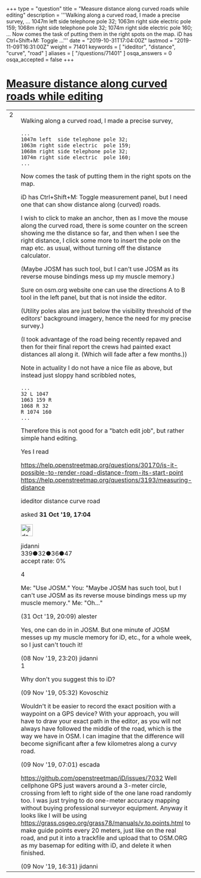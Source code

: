 +++
type = "question"
title = "Measure distance along curved roads while editing"
description = '''Walking along a curved road, I made a precise survey, ... 1047m left side telephone pole 32; 1063m right side electric pole 159; 1068m right side telephone pole 32; 1074m right side electric pole 160; ...  Now comes the task of putting them in the right spots on the map. iD has Ctrl+Shift+M: Toggle ...'''
date = "2019-10-31T17:04:00Z"
lastmod = "2019-11-09T16:31:00Z"
weight = 71401
keywords = [ "ideditor", "distance", "curve", "road" ]
aliases = [ "/questions/71401" ]
osqa_answers = 0
osqa_accepted = false
+++

<div class="headNormal">

# [Measure distance along curved roads while editing](/questions/71401/measure-distance-along-curved-roads-while-editing)

</div>

<div id="main-body">

<div id="askform">

<table id="question-table" style="width:100%;">
<colgroup>
<col style="width: 50%" />
<col style="width: 50%" />
</colgroup>
<tbody>
<tr>
<td style="width: 30px; vertical-align: top"><div class="vote-buttons">
<span id="post-71401-upvote" class="ajax-command post-vote up" rel="nofollow" title="I like this post (click again to cancel)"> </span>
<div id="post-71401-score" class="post-score" title="current number of votes">
2
</div>
<span id="post-71401-downvote" class="ajax-command post-vote down" rel="nofollow" title="I dont like this post (click again to cancel)"> </span> <span id="favorite-mark" class="ajax-command favorite-mark" rel="nofollow" title="mark/unmark this question as favorite (click again to cancel)"> </span>
<div id="favorite-count" class="favorite-count">
&#10;</div>
</div></td>
<td><div id="item-right">
<div class="question-body">
<p>Walking along a curved road, I made a precise survey,</p>
<pre><code>...
1047m left  side telephone pole 32;
1063m right side electric  pole 159;
1068m right side telephone pole 32;
1074m right side electric  pole 160;
...</code></pre>
<p>Now comes the task of putting them in the right spots on the map.</p>
<p>iD has Ctrl+Shift+M: Toggle measurement panel, but I need one that can show distance along (curved) roads.</p>
<p>I wish to click to make an anchor, then as I move the mouse along the curved road, there is some counter on the screen showing me the distance so far, and then when I see the right distance, I click some more to insert the pole on the map etc. as usual, without turning off the distance calculator.</p>
<p>(Maybe JOSM has such tool, but I can't use JOSM as its reverse mouse bindings mess up my muscle memory.)</p>
<p>Sure on osm.org website one can use the directions A to B tool in the left panel, but that is not inside the editor.</p>
<p>(Utility poles alas are just below the visibility threshold of the editors' background imagery, hence the need for my precise survey.)</p>
<p>(I took advantage of the road being recently repaved and then for their final report the crews had painted exact distances all along it. (Which will fade after a few months.))</p>
<p>Note in actuality I do not have a nice file as above, but instead just sloppy hand scribbled notes,</p>
<pre><code>...
32 L 1047
1063 159 R
1068 R 32
R 1074 160
...</code></pre>
<p>Therefore this is not good for a "batch edit job", but rather simple hand editing.</p>
<p>Yes I read</p>
<p><a href="https://help.openstreetmap.org/questions/30170/is-it-possible-to-render-road-distance-from-its-start-point">https://help.openstreetmap.org/questions/30170/is-it-possible-to-render-road-distance-from-its-start-point</a> <a href="https://help.openstreetmap.org/questions/3193/measuring-distance">https://help.openstreetmap.org/questions/3193/measuring-distance</a></p>
</div>
<div id="question-tags" class="tags-container tags">
<span class="post-tag tag-link-ideditor" rel="tag" title="see questions tagged &#39;ideditor&#39;">ideditor</span> <span class="post-tag tag-link-distance" rel="tag" title="see questions tagged &#39;distance&#39;">distance</span> <span class="post-tag tag-link-curve" rel="tag" title="see questions tagged &#39;curve&#39;">curve</span> <span class="post-tag tag-link-road" rel="tag" title="see questions tagged &#39;road&#39;">road</span>
</div>
<div id="question-controls" class="post-controls">
&#10;</div>
<div class="post-update-info-container">
<div class="post-update-info post-update-info-user">
<p>asked <strong>31 Oct '19, 17:04</strong></p>
<img src="https://secure.gravatar.com/avatar/47edd1ee4d973c50bbe7991bb063d09d?s=32&amp;d=identicon&amp;r=g" class="gravatar" width="32" height="32" alt="jidanni&#39;s gravatar image" />
<p><span>jidanni</span><br />
<span class="score" title="339 reputation points">339</span><span title="32 badges"><span class="badge1">●</span><span class="badgecount">32</span></span><span title="36 badges"><span class="silver">●</span><span class="badgecount">36</span></span><span title="47 badges"><span class="bronze">●</span><span class="badgecount">47</span></span><br />
<span class="accept_rate" title="Rate of the user&#39;s accepted answers">accept rate:</span> <span title="jidanni has no accepted answers">0%</span></p>
</div>
</div>
<div id="comments-container-71401" class="comments-container">
<span id="71402"></span>
<div id="comment-71402" class="comment">
<div id="post-71402-score" class="comment-score">
4
</div>
<div class="comment-text">
<p>Me: "Use JOSM." You: "Maybe JOSM has such tool, but I can't use JOSM as its reverse mouse bindings mess up my muscle memory." Me: "Oh..."</p>
</div>
<div id="comment-71402-info" class="comment-info">
<span class="comment-age">(31 Oct '19, 20:09)</span> <span class="comment-user userinfo">alester</span>
</div>
</div>
<span id="71550"></span>
<div id="comment-71550" class="comment">
<div id="post-71550-score" class="comment-score">
&#10;</div>
<div class="comment-text">
<p>Yes, one can do in in JOSM. But one minute of JOSM messes up my muscle memory for iD, etc., for a whole week, so I just can't touch it!</p>
</div>
<div id="comment-71550-info" class="comment-info">
<span class="comment-age">(08 Nov '19, 23:20)</span> <span class="comment-user userinfo">jidanni</span>
</div>
</div>
<span id="71553"></span>
<div id="comment-71553" class="comment">
<div id="post-71553-score" class="comment-score">
1
</div>
<div class="comment-text">
<p>Why don't you suggest this to iD?</p>
</div>
<div id="comment-71553-info" class="comment-info">
<span class="comment-age">(09 Nov '19, 05:32)</span> <span class="comment-user userinfo">Kovoschiz</span>
</div>
</div>
<span id="71558"></span>
<div id="comment-71558" class="comment">
<div id="post-71558-score" class="comment-score">
&#10;</div>
<div class="comment-text">
<p>Wouldn't it be easier to record the exact position with a waypoint on a GPS device? With your approach, you will have to draw your exact path in the editor, as you will not always have followed the middle of the road, which is the way we have in OSM. I can imagine that the difference will become significant after a few kilometres along a curvy road.</p>
</div>
<div id="comment-71558-info" class="comment-info">
<span class="comment-age">(09 Nov '19, 07:01)</span> <span class="comment-user userinfo">escada</span>
</div>
</div>
<span id="71565"></span>
<div id="comment-71565" class="comment">
<div id="post-71565-score" class="comment-score">
&#10;</div>
<div class="comment-text">
<p><a href="https://github.com/openstreetmap/iD/issues/7032">https://github.com/openstreetmap/iD/issues/7032</a> Well cellphone GPS just wavers around a 3-meter circle, crossing from left to right side of the one lane road randomly too. I was just trying to do one-meter accuracy mapping without buying professional surveyor equipment. Anyway it looks like I will be using <a href="https://grass.osgeo.org/grass78/manuals/v.to.points.html">https://grass.osgeo.org/grass78/manuals/v.to.points.html</a> to make guide points every 20 meters, just like on the real road, and put it into a trackfile and upload that to OSM.ORG as my basemap for editing with iD, and delete it when finished.</p>
</div>
<div id="comment-71565-info" class="comment-info">
<span class="comment-age">(09 Nov '19, 16:31)</span> <span class="comment-user userinfo">jidanni</span>
</div>
</div>
</div>
<div id="comment-tools-71401" class="comment-tools">
&#10;</div>
<div class="clear">
&#10;</div>
<div id="comment-71401-form-container" class="comment-form-container">
&#10;</div>
<div class="clear">
&#10;</div>
</div></td>
</tr>
</tbody>
</table>

</div>

</div>

